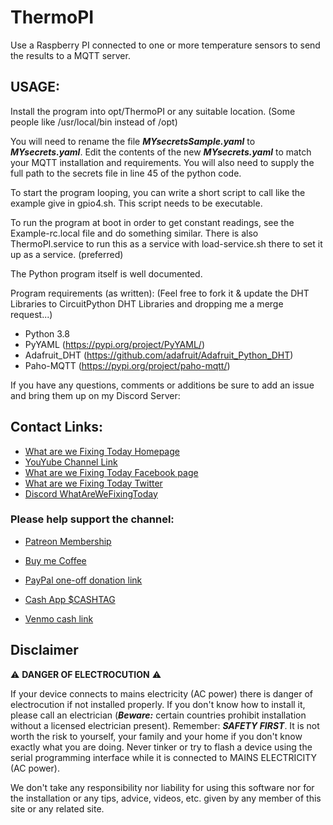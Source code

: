 # ThermoPI
Use a Raspberry PI connected to one or more temperature sensors to send the results to a MQTT server.

## USAGE:
Install the program into opt/ThermoPI or any suitable location. (Some people like /usr/local/bin instead of /opt)

You will need to rename the file ***MYsecretsSample.yaml*** to ***MYsecrets.yaml***.
Edit the contents of the new ***MYsecrets.yaml*** to match your MQTT installation and requirements.  You will also need to supply the full path to the secrets file in line 45 of the python code.

To start the program looping, you can write a short script to call like the example give in gpio4.sh.  This script needs to be executable.

To run the program at boot in order to get constant readings, 
    see the Example-rc.local file and do something similar.
    There is also ThermoPI.service to run this as a service with load-service.sh there to set it up as a service. (preferred)

The Python program itself is well documented.

Program requirements (as written):  (Feel free to fork it & update the DHT Libraries to CircuitPython DHT Libraries and dropping me a merge request...)
+ Python 3.8 
+ PyYAML        (https://pypi.org/project/PyYAML/)
+ Adafruit_DHT  (https://github.com/adafruit/Adafruit_Python_DHT)
+ Paho-MQTT     (https://pypi.org/project/paho-mqtt/)

If you have any questions, comments or additions be sure to add an issue and bring them up on my Discord Server: 

## Contact Links:
* [What are we Fixing Today Homepage](https://www.WhatAreWeFixing.Today/)
* [YouYube Channel Link](https://bit.ly/WhatAreWeFixingTodaysYT)
* [What are we Fixing Today Facebook page](https://bit.ly/WhatAreWeFixingTodayFB)
* [What are we Fixing Today Twitter](https://bit.ly/WhatAreWeFixingTodayTW)
* [Discord WhatAreWeFixingToday](https://discord.gg/Uhmhu3B)

### Please help support the channel:

* [Patreon Membership](https://www.patreon.com/WhatAreWeFixingToday)

* [Buy me Coffee](https://www.buymeacoffee.com/SirGoodenough)
* [PayPal one-off donation link](https://www.paypal.me/SirGoodenough)
* [Cash App \$CASHTAG](https://cash.me/$SirGoodenough)
* [Venmo cash link](https://venmo.com/SirGoodenough)


## Disclaimer

:warning: **DANGER OF ELECTROCUTION** :warning:

If your device connects to mains electricity (AC power) there is danger of electrocution if not installed properly. If you don't know how to install it, please call an electrician (***Beware:*** certain countries prohibit installation without a licensed electrician present). Remember: _**SAFETY FIRST**_. It is not worth the risk to yourself, your family and your home if you don't know exactly what you are doing. Never tinker or try to flash a device using the serial programming interface while it is connected to MAINS ELECTRICITY (AC power).

We don't take any responsibility nor liability for using this software nor for the installation or any tips, advice, videos, etc. given by any member of this site or any related site.
